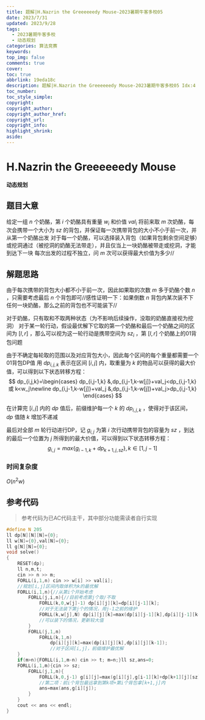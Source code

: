 ```yaml
---
title: 题解|H.Nazrin the Greeeeeedy Mouse-2023暑期牛客多校05
date: 2023/7/31
updated: 2023/9/28
tags:
  - 2023暑期牛客多校
  - 动态规划
categories: 算法竞赛
keywords:
top_img: false
comments: true
cover:
toc: true
abbrlink: 19eda18c
description: 题解|H.Nazrin the Greeeeeedy Mouse-2023暑期牛客多校05 Idx:4 动态规划/背包DP
toc_number:
toc_style_simple:
copyright:
copyright_author:
copyright_author_href:
copyright_url:
copyright_info:
highlight_shrink:
aside:
---
```


# H.Nazrin the Greeeeeedy Mouse
**动态规划**
## 题目大意
给定一组 $n$ 个奶酪，第 $i$ 个奶酪具有重量 $w_i$ 和价值 $val_i$
将前来取 $m$ 次奶酪，每次会携带一个大小为 $sz$ 的背包，并保证每一次携带背包的大小不小于前一次，并从第一个奶酪出发
对于每一个奶酪，可以选择装入背包（如果背包剩余空间足够）或挖洞通过（被挖洞的奶酪无法带走），并且仅当上一块奶酪被带走或挖洞，才能到达下一块
每次出发的过程不独立，问 $m$ 次可以获得最大价值为多少//

## 解题思路
由于每次携带的背包大小都不小于前一次，因此如果取的次数 $m$ 多于奶酪个数 $n$ ，只需要考虑最后 $n$ 个背包即可//感性证明一下：如果倒数 $n$ 背包内某次装不下任何一块奶酪，那么之前的背包也不可能装下//

对于奶酪，只有取和不取两种状态（为不影响后续操作，没取的奶酪直接视为挖洞）
对于某一轮行动，假设最优解下它取的第一个奶酪和最后一个奶酪之间的区间为 $[l,r]$ ，那么可以视为这一轮行动是携带空间为 $sz_i$ ，第 $[l,r]$ 个奶酪上的01背包问题

由于不确定每轮取的范围以及对应背包大小，因此每个区间的每个重量都需要一个01背包DP值
用 $dp_{i,j,k}$ 表示在区间 $[i,j]$ 内，取重量为 $k$ 的物品可以获得的最大价值，可以得到以下状态转移方程：
$$
dp_{i,j,k}=\begin{cases}
    dp_{i,j-1,k} &,dp_{i,j-1,k-w[j]}+val_j<dp_{i,j-1,k}或 k<w_j\newline
    dp_{i,j-1,k-w[j]}+val_j &,dp_{i,j-1,k-w[j]}+val_j>dp_{i,j-1,k}
\end{cases}
$$

在计算完 $[i,j]$ 内的 $dp$ 值后，前缀维护每一个 $k$ 的 $dp_{i,j,k}$ ，使得对于该区间， $dp$ 值随 $k$ 增加不递减

最后对全部 $m$ 轮行动进行DP，记 $g_{i,j}$ 为第 $i$ 次行动携带背包的容量为 $sz$ ，到达的最后一个位置为 $j$ 所得到的最大价值，可以得到以下状态转移方程：
$$
g_{i,j}=max\{g_{i-1,k}+dp_{k+1,j,sz}\},k\in[1,j-1]
$$


### 时间复杂度
$O(n^2w)$

## 参考代码
> 参考代码为已AC代码主干，其中部分功能需读者自行实现

```cpp
#define N 205
ll dp[N][N][N]={0};
ll w[N]={0},val[N]={0};
ll g[N][N]={0};
void solve()
{
    RESET(dp);
    ll n,m,t;
    cin >> n >> m;
    FORLL(i,1,n) cin >> w[i] >> val[i];
    //规划[i,j]区间内取体积为k的最优解
    FORLL(i,1,n){//从第i个开始考虑
        FORLL(j,i,n){//目前考虑第j个取/不取
            FORLL(k,0,w[j]-1) dp[i][j][k]=dp[i][j-1][k];
            //对于无法装下第j个的情况，用j-1之前的维护
            FORLL(k,w[j],N) dp[i][j][k]=max(dp[i][j-1][k],dp[i][j-1][k-w[j]]+val[j]);
            //可以装下的情况，更新较大值
        }
        FORLL(j,1,n)
            FORLL(k,1,n)
                dp[i][j][k]=max(dp[i][j][k],dp[i][j][k-1]);
                //对于区间[i,j]，前缀维护最优解
    }
    if(m>n){FORLL(i,1,m-n) cin >> t; m=n;}ll sz,ans=0;
    FORLL(i,1,m){cin >> sz;
        FORLL(j,1,n){
            FORLL(k,0,j-1) g[i][j]=max(g[i][j],g[i-1][k]+dp[k+1][j][sz]);
            //第二项：前i个背包最远拿到第k项+第i个背包拿[k+1,j]内
            ans=max(ans,g[i][j]);
        }
    }
    cout << ans << endl;
}
```